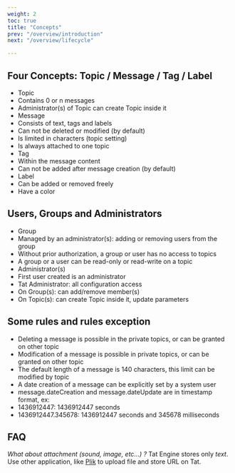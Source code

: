 ```yaml
---
weight: 2
toc: true
title: "Concepts"
prev: "/overview/introduction"
next: "/overview/lifecycle"

---
```



## Four Concepts: Topic / Message / Tag / Label

* Topic
 * Contains 0 or n messages
 * Administrator(s) of Topic can create Topic inside it
* Message
 * Consists of text, tags and labels
 * Can not be deleted or modified (by default)
 * Is limited in characters (topic setting)
 * Is always attached to one topic
* Tag
 * Within the message content
 * Can not be added after message creation (by default)
* Label
 * Can be added or removed freely
 * Have a color


## Users, Groups and Administrators

* Group
 * Managed by an administrator(s): adding or removing users from the group
 * Without prior authorization, a group or user has no access to topics
 * A group or a user can be read-only or read-write on a topic
* Administrator(s)
 * First user created is an administrator
 * Tat Administrator: all configuration access
 * On Group(s): can add/remove member(s)
 * On Topic(s): can create Topic inside it, update parameters

## Some rules and rules exception
* Deleting a message is possible in the private topics, or can be granted on other topic
* Modification of a message is possible in private topics, or can be granted on other topic
* The default length of a message is 140 characters, this limit can be modified by topic
* A date creation of a message can be explicitly set by a system user
* message.dateCreation and message.dateUpdate are in timestamp format, ex:
 * 1436912447: 1436912447 seconds
 * 1436912447.345678: 1436912447 seconds and 345678 milliseconds

## FAQ
*What about attachment (sound, image, etc...) ?*
Tat Engine stores only *text*. Use other application, like [Plik](https://github.com/root-gg/plik)
to upload file and store URL on Tat.

